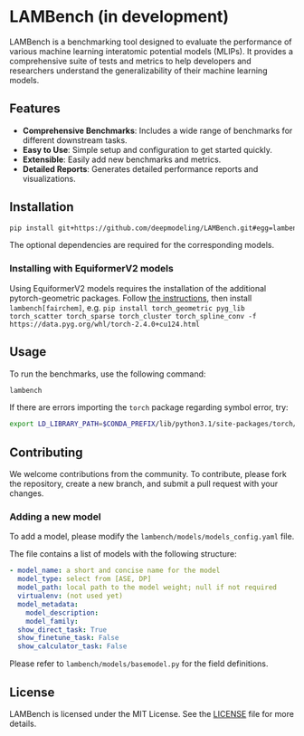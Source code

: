 # LAMBench (in development)

LAMBench is a benchmarking tool designed to evaluate the performance of various machine learning interatomic potential models (MLIPs). It provides a comprehensive suite of tests and metrics to help developers and researchers understand the generalizability of their machine learning models.

## Features

- **Comprehensive Benchmarks**: Includes a wide range of benchmarks for different downstream tasks.
- **Easy to Use**: Simple setup and configuration to get started quickly.
- **Extensible**: Easily add new benchmarks and metrics.
- **Detailed Reports**: Generates detailed performance reports and visualizations.

## Installation

```bash
pip install git+https://github.com/deepmodeling/LAMBench.git#egg=lambench[deepmd,mace,sevenn,orb]
```
The optional dependencies are required for the corresponding models.

### Installing with EquiformerV2 models
Using EquiformerV2 models requires the installation of the additional pytorch-geometric packages.
Follow [the instructions](https://pytorch-geometric.readthedocs.io/en/latest/notes/installation.html#additional-libraries), then install `lambench[fairchem]`, e.g.
`pip install torch_geometric pyg_lib torch_scatter torch_sparse torch_cluster torch_spline_conv -f https://data.pyg.org/whl/torch-2.4.0+cu124.html`

## Usage

To run the benchmarks, use the following command:

```bash
lambench
```

If there are errors importing the `torch` package regarding symbol error, try:

```bash
export LD_LIBRARY_PATH=$CONDA_PREFIX/lib/python3.1/site-packages/torch/lib/../../nvidia/nvjitlink/lib:$LD_LIBRARY_PATH
```

## Contributing

We welcome contributions from the community. To contribute, please fork the repository, create a new branch, and submit a pull request with your changes.

### Adding a new model

To add a model, please modify the `lambench/models/models_config.yaml` file.

The file contains a list of models with the following structure:

```yaml
- model_name: a short and concise name for the model
  model_type: select from [ASE, DP]
  model_path: local path to the model weight; null if not required
  virtualenv: (not used yet)
  model_metadata:
    model_description:
    model_family:
  show_direct_task: True
  show_finetune_task: False
  show_calculator_task: False
```

Please refer to `lambench/models/basemodel.py` for the field definitions.

## License

LAMBench is licensed under the MIT License. See the [LICENSE](LICENSE) file for more details.
